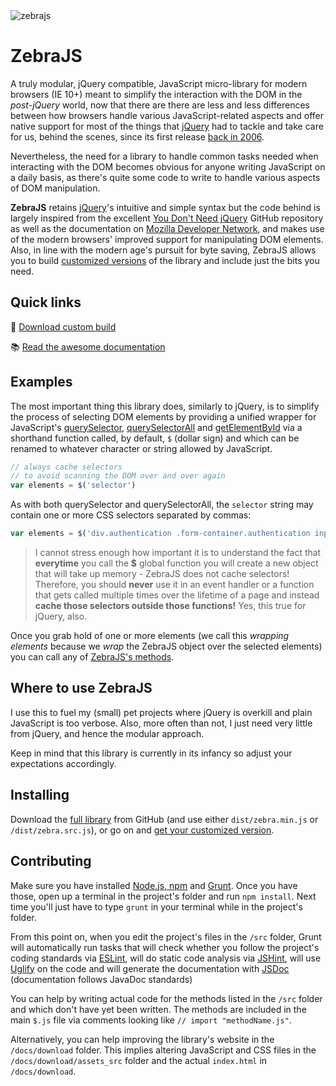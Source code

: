 <img src="https://github.com/stefangabos/zebrajs/blob/master/docs/images/logo.png" alt="zebrajs">

# ZebraJS

A truly modular, jQuery compatible, JavaScript micro-library for modern browsers (IE 10+) meant to simplify the interaction with the DOM in the *post-jQuery* world, now that there are there are less and less differences between how browsers handle various JavaScript-related aspects and offer native support for most of the things that [jQuery](http://jquery.com/) had to tackle and take care for us, behind the scenes, since its first release [back in 2006](https://en.wikipedia.org/wiki/JQuery).

Nevertheless, the need for a library to handle common tasks needed when interacting with the DOM becomes obvious for anyone writing JavaScript on a daily basis, as there's quite some code to write to handle various aspects of DOM manipulation.

**ZebraJS** retains [jQuery](http://jquery.com/)'s intuitive and simple syntax but the code behind is largely inspired from the excellent [You Don't Need jQuery](https://github.com/oneuijs/You-Dont-Need-jQuery) GitHub repository as well as the documentation on [Mozilla Developer Network](https://developer.mozilla.org/en-US/docs/Web), and makes use of the modern browsers' improved support for manipulating DOM elements. Also, in line with the modern age's pursuit for byte saving, ZebraJS allows you to build [customized versions](https://stefangabos.github.io/zebrajs/download/) of the library and include just the bits you need.

## Quick links

:floppy_disk: [Download custom build](https://stefangabos.github.io/zebrajs/download/)

:books: [Read the awesome documentation](https://stefangabos.github.io/zebrajs/index.html)

## Examples

The most important thing this library does, similarly to jQuery, is to simplify the process of selecting DOM elements by providing a unified wrapper for JavaScript's [querySelector](https://developer.mozilla.org/en-US/docs/Web/API/Document/querySelector), [querySelectorAll](https://developer.mozilla.org/en-US/docs/Web/API/Document/querySelectorAll) and [getElementById](https://developer.mozilla.org/en-US/docs/Web/API/Document/getElementById) via a shorthand function called, by default, `$` (dollar sign) and which can be renamed to whatever character or string allowed by JavaScript.

```javascript
// always cache selectors
// to avoid scanning the DOM over and over again
var elements = $('selector')
```

As with both querySelector and querySelectorAll, the `selector` string may contain one or more CSS selectors separated by commas:

```javascript
var elements = $('div.authentication .form-container.authentication input[type=text]');
```

> I cannot stress enough how important it is to understand the fact that **everytime** you call the **$** global function you will create a new object that will take up memory - ZebraJS does not cache selectors! Therefore, you should **never** use it in an event handler or a function that gets called multiple times over the lifetime of a page and instead **cache those selectors outside those functions!** Yes, this true for jQuery, also.

Once you grab hold of one or more elements (we call this *wrapping elements* because we *wrap* the ZebraJS object over the selected elements) you can call any of [ZebraJS's methods](https://stefangabos.github.io/zebrajs/index.html).

## Where to use ZebraJS

I use this to fuel my (small) pet projects where jQuery is overkill and plain JavaScript is too verbose. Also, more often than not, I just need very little from jQuery, and hence the modular approach.

Keep in mind that this library is currently in its infancy so adjust your expectations accordingly.

## Installing

Download the [full library](https://github.com/stefangabos/zebrajs/archive/master.zip) from GitHub (and use either `dist/zebra.min.js` or `/dist/zebra.src.js`), or go on and [get your customized version](https://stefangabos.github.io/zebrajs/download/).

## Contributing

Make sure you have installed [Node.js, npm](https://docs.npmjs.com/getting-started/installing-node) and [Grunt](http://gruntjs.com/). Once you have those, open up a terminal in the project's folder and run `npm install`. Next time you'll just have to type `grunt` in your terminal while in the project's folder.

From this point on, when you edit the project's files in the `/src` folder, Grunt will automatically run tasks that will check whether you follow the project's coding standards via [ESLint](http://eslint.org/docs/about/), will do static code analysis via [JSHint](http://jshint.com/about/), will use [Uglify](https://github.com/mishoo/UglifyJS) on the code and will generate the documentation with [JSDoc](https://github.com/jsdoc3/jsdoc) (documentation follows JavaDoc standards)

You can help by writing actual code for the methods listed in the `/src` folder and which don't have yet been written. The methods are included in the main `$.js` file via comments looking like `// import "methodName.js"`.

Alternatively, you can help improving the library's website in the `/docs/download` folder. This implies altering JavaScript and CSS files in the `/docs/download/assets_src` folder and the actual `index.html` in `/docs/download`.
